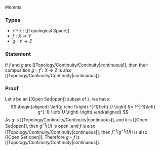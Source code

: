 #lemma
### Types
- `X` `Y` `X` : [[Topological Space]]
- $f : X \to Y$
- $g : Y \to Z$
### Statement
If $f$ and $g$ are [[Topology/Continuity/Continuity|continuous]], then their composition $g \circ f : X \to Z$ is also [[Topology/Continuity/Continuity|continuous]]. 
### Proof
Let `U` be an [[Open Set|open]] subset of `Z`, we have:
$$
\begin{aligned}
\left(g \circ f\right) ^{-1}\left( U \right) &= f^{-1}\left( g^{-1} \left( U \right)   \right)   
\end{aligned}
$$
As $g$ is [[Topology/Continuity/Continuity|continuous]], and `U` is [[Open Set|open]], then $g^{-1}\left( U \right)$ is open, and $f$ is also [[Topology/Continuity/Continuity|continuous]], then $f^{-1}\left( g^{-1} \left( U \right)   \right)$ is also [[Open Set|open]]. Therefore $g \circ f$ is [[Topology/Continuity/Continuity|continuous]]. 